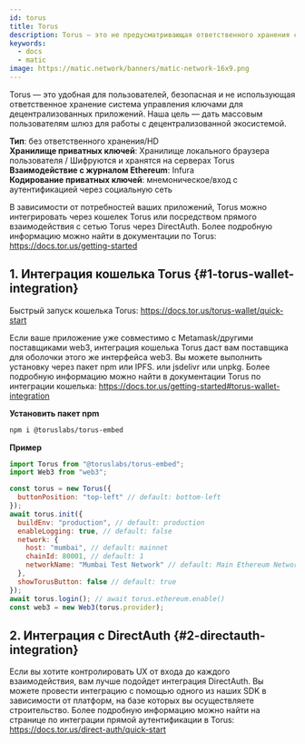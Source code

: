 ```yaml
---
id: torus
title: Torus
description: Torus — это не предусматривающая ответственного хранения система управления ключами для децентрализованных приложений.
keywords:
  - docs
  - matic
image: https://matic.network/banners/matic-network-16x9.png
---
```


Torus — это удобная для пользователей, безопасная и не использующая ответственное хранение система управления ключами для децентрализованных приложений. Наша цель — дать массовым пользователям шлюз для работы с децентрализованной экосистемой.

**Тип**: без ответственного хранения/HD <br/>
 **Хранилище приватных ключей**: Хранилище локального браузера пользователя / Шифруются и хранятся на серверах Torus <br/>
 **Взаимодействие с журналом Ethereum**: Infura <br/>
 **Кодирование приватных ключей**: мнемоническое/вход с аутентификацией через социальную сеть <br/>

В зависимости от потребностей ваших приложений, Torus можно интегрировать через кошелек Torus или посредством прямого взаимодействия с сетью Torus через DirectAuth. Более подробную информацию можно найти в документации по Torus: https://docs.tor.us/getting-started

## 1. Интеграция кошелька Torus {#1-torus-wallet-integration}

Быстрый запуск кошелька Torus: https://docs.tor.us/torus-wallet/quick-start

Если ваше приложение уже совместимо с Metamask/другими поставщиками web3, интеграция кошелька Torus даст вам поставщика для оболочки этого же интерфейса web3. Вы можете выполнить установку через пакет npm или IPFS. или jsdelivr или unpkg. Более подробную информацию можно найти в документации Torus по интеграции кошелька: https://docs.tor.us/getting-started#torus-wallet-integration

**Установить пакет npm**

```bash
npm i @toruslabs/torus-embed
```

**Пример**

```js title="torus-example.js"
import Torus from "@toruslabs/torus-embed";
import Web3 from "web3";

const torus = new Torus({
  buttonPosition: "top-left" // default: bottom-left
});
await torus.init({
  buildEnv: "production", // default: production
  enableLogging: true, // default: false
  network: {
    host: "mumbai", // default: mainnet
    chainId: 80001, // default: 1
    networkName: "Mumbai Test Network" // default: Main Ethereum Network
  },
  showTorusButton: false // default: true
});
await torus.login(); // await torus.ethereum.enable()
const web3 = new Web3(torus.provider);
```

## 2. Интеграция с DirectAuth {#2-directauth-integration}

Если вы хотите контролировать UX от входа до каждого взаимодействия, вам лучше подойдет интеграция DirectAuth. Вы можете провести интеграцию с помощью одного из наших SDK в зависимости от платформ, на базе которых вы осуществляете строительство. Более подробную информацию можно найти на странице по интеграции прямой аутентификации в Torus: https://docs.tor.us/direct-auth/quick-start
